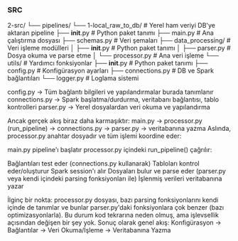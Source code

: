 ### SRC

2-src/
└── pipelines/
    └── 1-local_raw_to_db/         # Yerel ham veriyi DB'ye aktaran pipeline
        ├── __init__.py            # Python paket tanımı
        ├── main.py                # Ana çalıştırma dosyası
        ├── schemas.py             # Veri şemaları
        ├── data_processing/       # Veri işleme modülleri
        │   ├── __init__.py        # Python paket tanımı
        │   ├── parser.py          # Dosya okuma ve parse etme
        │   └── processor.py       # Ana veri işleme
        └── utils/                 # Yardımcı fonksiyonlar
            ├── __init__.py        # Python paket tanımı
            ├── config.py          # Konfigürasyon ayarları
            ├── connections.py     # DB ve Spark bağlantıları
            └── logger.py          # Loglama sistemi


config.py → Tüm bağlantı bilgileri ve yapılandırmalar burada tanımlanır
connections.py → Spark başlatma/durdurma, veritabanı bağlantısı, tablo kontrolleri
parser.py → Yerel dosyalardan veri okuma ve yapılandırma

Ancak gerçek akış biraz daha karmaşıktır:
main.py → processor.py (run_pipeline) → connections.py → parser.py → veritabanına yazma
Aslında, processor.py anahtar dosyadır ve tüm işlemi koordine eder:

main.py pipeline'ı başlatır
processor.py içindeki run_pipeline() çağrılır:

Bağlantıları test eder (connections.py kullanarak)
Tabloları kontrol eder/oluşturur
Spark session'ı alır
Dosyaları bulur ve parse eder (parser.py veya kendi içindeki parsing fonksiyonları ile)
İşlenmiş verileri veritabanına yazar



İlginç bir nokta: processor.py dosyası, bazı parsing fonksiyonlarını kendi içinde de tanımlar ve bunlar parser.py'daki fonksiyonlara çok benzer (bazı optimizasyonlarla). Bu durum kod tekrarına neden olmuş, ama işlevsellik açısından değişen bir şey yok.
Sonuç olarak genel akış:
Konfigürasyon → Bağlantılar → Veri Okuma/İşleme → Veritabanına Yazma            